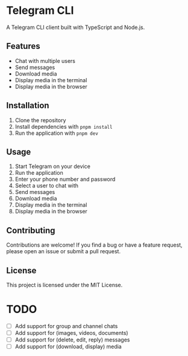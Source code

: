 # Telegram CLI

A Telegram CLI client built with TypeScript and Node.js.

## Features

- Chat with multiple users
- Send messages
- Download media
- Display media in the terminal
- Display media in the browser

## Installation

1.  Clone the repository
2.  Install dependencies with `pnpm install`
3.  Run the application with `pnpm dev`

## Usage

1.  Start Telegram on your device
2.  Run the application
3.  Enter your phone number and password
4.  Select a user to chat with
5.  Send messages
6.  Download media
7.  Display media in the terminal
8.  Display media in the browser

## Contributing

Contributions are welcome! If you find a bug or have a feature request, please open an issue or submit a pull request.

## License

This project is licensed under the MIT License.

# TODO

- [ ] Add support for group and channel chats
- [ ] Add support for (images, videos, documents)
- [ ] Add support for (delete, edit, reply) messages
- [ ] Add support for (download, display) media
